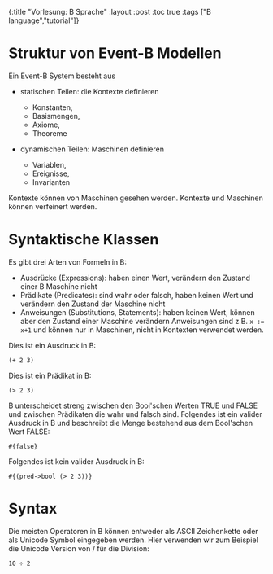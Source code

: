 {:title "Vorlesung: B Sprache"
 :layout :post
 :toc true
 :tags  ["B language","tutorial"]}


# Struktur von Event-B Modellen

Ein Event-B System besteht aus 

- statischen Teilen: die Kontexte definieren
  - Konstanten,
  - Basismengen, 
  - Axiome, 
  - Theoreme

- dynamischen Teilen: Maschinen definieren 
  - Variablen, 
  - Ereignisse, 
  - Invarianten

Kontexte können von Maschinen gesehen werden. Kontexte und Maschinen können verfeinert werden.

# Syntaktische Klassen

Es gibt drei Arten von Formeln in B:

- Ausdrücke (Expressions): haben einen Wert, verändern den Zustand einer B Maschine nicht
- Prädikate (Predicates): sind wahr oder falsch, haben keinen Wert und verändern den Zustand der Maschine nicht
- Anweisungen (Substitutions, Statements): haben keinen Wert, können aber den Zustand einer Maschine verändern Anweisungen sind z.B. `x := x+1` und können nur in Maschinen, nicht in Kontexten verwendet werden. 

Dies ist ein Ausdruck in B:

```lisb
(+ 2 3)
```

Dies ist ein Prädikat in B:

```lisb
(> 2 3)
```

B unterscheidet streng zwischen den Bool'schen Werten TRUE und FALSE und zwischen Prädikaten die wahr und falsch sind.
Folgendes ist ein valider Ausdruck in B und beschreibt die Menge bestehend aus dem Bool'schen Wert FALSE:

```lisb
#{false}
```

Folgendes ist kein valider Ausdruck in B:

```lisb
#{(pred->bool (> 2 3))}
```


# Syntax

Die meisten Operatoren in B können entweder als ASCII Zeichenkette oder als Unicode Symbol eingegeben werden.
Hier verwenden wir zum Beispiel die Unicode Version von / für die Division:

```b-expr
10 ÷ 2
```

